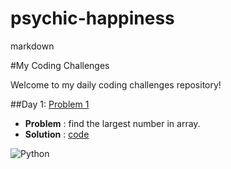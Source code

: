 # psychic-happiness
markdown

#My Coding Challenges

Welcome to my daily coding challenges repository!

##Day 1: [Problem 1]()
- **Problem** : find the largest number in array.
- **Solution** : [code]()

![Python](https://img.shields.io/badge/Python-3.x-blue)
